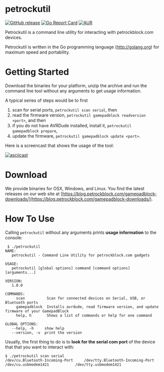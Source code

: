 # petrockutil

[![GitHub release](https://img.shields.io/github/release/petrockblog/petroutil.svg)](https://github.com/petrockblog/petrockutil/releases) [![Go Report Card](https://goreportcard.com/badge/github.com/petrockblog/petrockutil)](https://goreportcard.com/report/github.com/petrockblog/petrockutil) [![AUR](https://img.shields.io/aur/license/yaourt.svg)]()

Petrockutil is a command line utility for interacting with petrockblock.com devices.

Petrockutil is written in the Go programming language (http://golang.org) for maximum speed and portability.

# Getting Started

Download the binaries for your platform, unzip the archive and run the command line tool without any arguments to get usage information.

A typical series of steps would be to first

1. scan for serial ports, `petrockutil scan serial`, then
2. read the firmware version, `petrockutil gamepadblock readversion <port>`, and then
3. if you do not have AVRDude installed, install it, `petrockutil gamepadblock prepare`,
3. update the firmware, `petrockutil gamepadblock update <port>`.

Here is a screencast that shows the usage of the tool:

[![asciicast](https://asciinema.org/a/xnRUEwLBzexW3MNY21zXSFNak.png)](https://asciinema.org/a/xnRUEwLBzexW3MNY21zXSFNak)


# Download

We provide binaries for OSX, Windows, and Linux. You find the latest releases on our web site at [https://blog.petrockblock.com/gamepadblock-downloads/](https://blog.petrockblock.com/gamepadblock-downloads/).


# How To Use

Calling `petrockutil` without any arguments prints __usage information__ to the console:
```
 $ ./petrockutil 
NAME:
   petrockutil - Command Line Utility for petrockblock.com gadgets

USAGE:
   petrockutil [global options] command [command options] [arguments...]

VERSION:
   1.0.0

COMMANDS:
     scan          Scan for connected devices on Serial, USB, or Bluetooth ports
     gamepadblock  Installs avrdude, read firmware version, and update firmware of your GamepadBlock
     help, h       Shows a list of commands or help for one command

GLOBAL OPTIONS:
   --help, -h     show help
   --version, -v  print the version   
```

Usually, the first thing to do is to __look for the serial com port__ of the device that that you want to interact with:
```
$ ./petrockutil scan serial
/dev/cu.Bluetooth-Incoming-Port     /dev/tty.Bluetooth-Incoming-Port
/dev/cu.usbmodem1421            /dev/tty.usbmodem1421

```